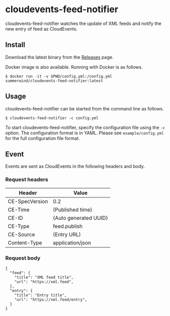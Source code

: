 # cloudevents-feed-notifier

cloudevents-feed-notifier watches the update of XML feeds and notify the new entry of feed as CloudEvents.

## Install

Download the latest binary from the [Releases](https://github.com/summerwind/cloudevents-feed-notifier/releases) page.

Docker image is also available. Running with Docker is as follows.

```
$ docker run -it -v $PWD/config.yml:/config.yml summerwind/cloudevents-feed-notifier:latest
```

## Usage

cloudevents-feed-notifier can be started from the command line as follows.

```
$ cloudevents-feed-notifier -c config.yml
```

To start cloudevents-feed-notifier, specify the configuration file using the `-c` option. The configuration format is in YAML. Please see `example/config.yml` for the full configuration file format.

## Event

Events are sent as CloudEvents in the following headers and body.

### Request headers

| Header | Value |
| --- | --- |
| CE-SpecVersion | 0.2 |
| CE-Time        | (Published time) |
| CE-ID          | (Auto generated UUID) |
| CE-Type        | feed.publish |
| CE-Source      | (Entry URL) |
| Content-Type   | application/json |

### Request body

```
{
  "feed": {
    "title": "XML feed title",
    "url": "https://xml.feed",
  },
  "entry": {
    "title": "Entry title",
    "url": "https://xml.feed/entry",
  }
}
```
